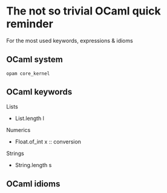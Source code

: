 # The not so trivial OCaml quick reminder

For the most used keywords, expressions & idioms


## OCaml system
```shell
opam core_kernel
```

## OCaml keywords

Lists
- List.length l

Numerics
- Float.of_int x  ::  conversion

Strings
- String.length s


## OCaml idioms
